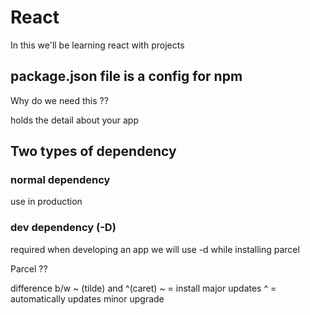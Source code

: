 # React
In this we'll be learning react with projects

## package.json file is a config for npm 

Why do we need this ??

holds the detail about your app


## Two types of dependency

### normal dependency

use in production

### dev dependency (-D)

required when developing an app
we will use -d while installing parcel

Parcel ??

difference b/w ~ (tilde) and ^(caret)
~ = install major updates 
^ = automatically updates minor upgrade
